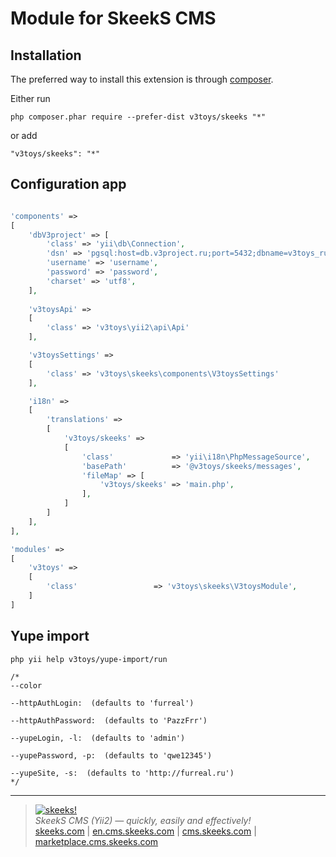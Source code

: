 Module for SkeekS CMS
===================================

Installation
------------

The preferred way to install this extension is through [composer](http://getcomposer.org/download/).

Either run

```
php composer.phar require --prefer-dist v3toys/skeeks "*"
```

or add

```
"v3toys/skeeks": "*"
```

Configuration app
----------

```php

'components' =>
[
    'dbV3project' => [
        'class' => 'yii\db\Connection',
        'dsn' => 'pgsql:host=db.v3project.ru;port=5432;dbname=v3toys_ru',
        'username' => 'username',
        'password' => 'password',
        'charset' => 'utf8',
    ],
        
    'v3toysApi' =>
    [
        'class' => 'v3toys\yii2\api\Api'
    ],

    'v3toysSettings' =>
    [
        'class' => 'v3toys\skeeks\components\V3toysSettings'
    ],

    'i18n' =>
    [
        'translations' =>
        [
            'v3toys/skeeks' =>
            [
                'class'             => 'yii\i18n\PhpMessageSource',
                'basePath'          => '@v3toys/skeeks/messages',
                'fileMap' => [
                    'v3toys/skeeks' => 'main.php',
                ],
            ]
        ]
    ],
],

'modules' =>
[
    'v3toys' =>
    [
        'class'                 => 'v3toys\skeeks\V3toysModule',
    ]
]

```


Yupe import
----------

```
php yii help v3toys/yupe-import/run

/*
--color

--httpAuthLogin:  (defaults to 'furreal')

--httpAuthPassword:  (defaults to 'PazzFrr')

--yupeLogin, -l:  (defaults to 'admin')

--yupePassword, -p:  (defaults to 'qwe12345')

--yupeSite, -s:  (defaults to 'http://furreal.ru')
*/
```
___

> [![skeeks!](https://gravatar.com/userimage/74431132/13d04d83218593564422770b616e5622.jpg)](http://skeeks.com)  
<i>SkeekS CMS (Yii2) — quickly, easily and effectively!</i>  
[skeeks.com](http://skeeks.com) | [en.cms.skeeks.com](http://en.cms.skeeks.com) | [cms.skeeks.com](http://cms.skeeks.com) | [marketplace.cms.skeeks.com](http://marketplace.cms.skeeks.com)


